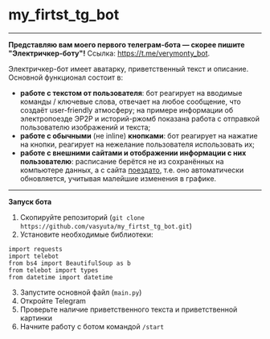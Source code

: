 # my_firtst_tg_bot
____
**Представляю вам моего первого телеграм-бота — скорее пишите "Электричкер-боту"!** Ссылка: https://t.me/verymonty_bot.

Электричкер-бот имеет аватарку, приветственный текст и описание. Основной функционал состоит в:

- **работе с текстом от пользователя**: бот реагирует на вводимые команды / ключевые слова, отвечает на любое сообщение, что создаёт user-friendly атмосферу; на примере информации об электропоезде ЭР2Р и историй-ржомб показана работа с отправкой пользователю изображений и текста;
- **работе с обычными** (не inline) **кнопками**: бот реагирует на нажатие на кнопки, реагирует на нежелание пользователя использовать их;
- **работе с внешними сайтами и отображении информации с них пользователю**: расписание берётся не из сохранённых на компьютере данных, а с сайта [поездато](http://poezdato.net), т.е. оно автоматически обновляется, учитывая малейшие изменения в графике.
____
**Запуск бота**
1. Скопируйте репозиторий (`git clone https://github.com/vasyuta/my_firtst_tg_bot.git`)
2. Установите необходимые библиотеки:
```
import requests
import telebot
from bs4 import BeautifulSoup as b
from telebot import types
from datetime import datetime
```
3. Запустите основной файл (`main.py`)
4. Откройте Telegram
5. Проверьте наличие приветственного текста и приветственной картинки
6. Начните работу с ботом командой `/start`
